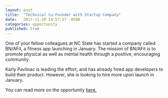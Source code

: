 ```yaml
---
layout: post
title:  "Technical Co-Founder with Startup Company"
date:   2017-11-20 14:57:57 -0500
categories: opportunity
published: true
---
```


One of your fellow colleagues at NC State has started a company called BN/AFit,
a fitness app launching in January. The mission of BN/AFit is to promote physical
as well as mental health through a positive, encouraging community.  

Karly Pavlinac is leading the effort, and has already hired app developers to build
their product.  However, she is looking to hire more upon launch in January.

You can read more on the opportunity [here.](https://drive.google.com/a/ncsu.edu/file/d/0B8dOhpFTBFqxVUU1SUNtT2pQOWFyOGIzQ0dIUmlqUDNKNi1F/view?usp=sharing)
